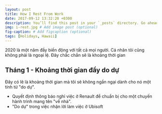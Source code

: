 ```yaml
---
layout: post
title: How I Rest From Work
date: 2017-09-12 13:32:20 +0300
description: You’ll find this post in your `_posts` directory. Go ahead and edit it and re-build the site to see your changes. # Add post description (optional)
img: i-rest.jpg # Add image post (optional)
fig-caption: # Add figcaption (optional)
tags: [Holidays, Hawaii]
---
```


2020 là một năm đầy biến động với tất cả mọi người. Cá nhân tôi cũng không phải là ngoại lệ. Đây chắc chắn sẽ là khoảng thời gian 

## Tháng 1 - Khoảng thời gian đầy do dự 
Đây có lẽ là khoảng thời gian mà tôi sẽ không ngần ngại dành cho nó một tính từ "do dự". 
- Quyết định thông báo nghỉ việc ở Renault để chuẩn bị cho một chuyến hành trình mang tên "về nhà". 
- "Do dự" trong việc nhận lời làm việc ở Ubisoft 
